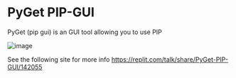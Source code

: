 # PyGet PIP-GUI
PyGet (pip gui) is an GUI tool allowing you to use PIP

![image](https://user-images.githubusercontent.com/75853184/157864235-46ba699e-1276-4c55-ac30-d32b20e14c09.png)

See the following site for more info
https://replit.com/talk/share/PyGet-PIP-GUI/142055
